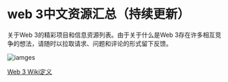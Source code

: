 # web 3中文资源汇总（持续更新）
关于Web 3的精彩项目和信息资源列表。由于关于什么是Web 3存在许多相互竞争的想法，请随时以拉取请求、问题和评论的形式留下反馈。

![iamges](https://github.com/web3-crypto-lab/web3/blob/main/docs/img/web3.jpeg)

[Web 3 Wiki定义](https://en.wikipedia.org/wiki/Web3)

